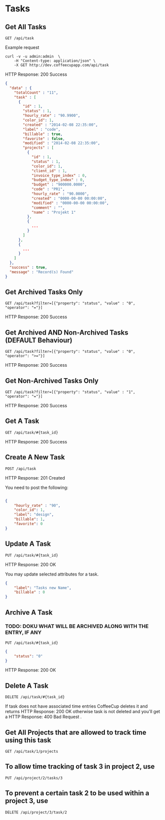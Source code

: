 # Tasks

## Get All Tasks

`GET /api/task`

Example request

```shell
curl -v -u admin:admin  \
	-H "Content-type: application/json" \
	-X GET http://dev.coffeecupapp.com/api/task
```

HTTP Response: 200 Success

```json
{
  "data" : {
    "totalCount" : "11",
    "task" : [
      {
        "id" : 1,
        "status" : 1,
        "hourly_rate" : "90.9900",
        "color_id": 1,
        "created" : "2014-02-08 22:35:00",
        "label" : "code",
        "billable" : true,
        "favorite" : false,
        "modified" : "2014-02-08 22:35:00",
        "projects" : [
          {
            "id" : 1,
            "status" : 1,
            "color_id": 1,
            "client_id" : 1,
            "invoice_type_index" : 0,
            "budget_type_index" : 0,
            "budget" : "900000.0000",
            "code" : "PR1",
            "hourly_rate" : "90.0000",
            "created" : "0000-00-00 00:00:00",
            "modified" : "0000-00-00 00:00:00",
            "comment" : "",
            "name" : "Projekt 1"
          },
          {
            ...
          }
        ]
      },
      {
        ...
      }
    ]
  },
  "success" : true,
  "message" : "Record(s) Found"
}
```

## Get Archived Tasks Only

`GET /api/task?filter=[{"property": "status", "value" : "0", "operator": "="}]`

HTTP Response: 200 Success

## Get Archived AND Non-Archived Tasks (DEFAULT Behaviour)

`GET /api/task?filter=[{"property": "status", "value" : "0", "operator": ">="}]`

HTTP Response: 200 Success

## Get Non-Archived Tasks Only

`GET /api/task?filter=[{"property": "status", "value" : "1", "operator": "="}]`

HTTP Response: 200 Success

## Get A Task

`GET /api/task/#{task_id}`

HTTP Response: 200 Success


## Create A New Task

`POST /api/task`

HTTP Response: 201 Created

You need to post the following:

```json

{
    "hourly_rate" : "90",
    "color_id": 1,
    "label": "design",
    "billable": 1,
    "favorite": 0
}
```

## Update A Task

`PUT /api/task/#{task_id}`

HTTP Response: 200 OK

You may update selected attributes for a task.

```json
{
    "label": "Tasks new Name",
    "billable" : 0
}
```


## Archive A Task

### TODO: DOKU WHAT WILL BE ARCHIVED ALONG WITH THE ENTRY, IF ANY

`PUT /api/task/#{task_id}`

```json
{
    "status": "0"
}
```
HTTP Response: 200 OK


## Delete A Task

`DELETE /api/task/#{task_id}`

If task does not have associated time entries CoffeeCup deletes it and returns HTTP Response: 200 OK otherwise task is not deleted and you'll get a HTTP Response: 400 Bad Request .


## Get All Projects that are allowed to track time using this task

`GET /api/task/1/projects`

## To allow time tracking of task 3 in project 2, use

`PUT /api/project/2/tasks/3`

## To prevent a certain task 2 to be used within a project 3, use

`DELETE /api/project/3/task/2`


